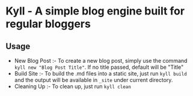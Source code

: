 # Kyll - A simple blog engine built for regular bloggers
## Usage

 - New Blog Post :- To create a new blog post, simply use the command `kyll new "Blog Post Title"`. If no title passed, default will be "Title"
 - Build Site :- To build the .md files into a static site, just run `kyll build` and the output will be available in `_site` under current directory.
 - Cleaning Up :- To clean up, just run `kyll clean`

